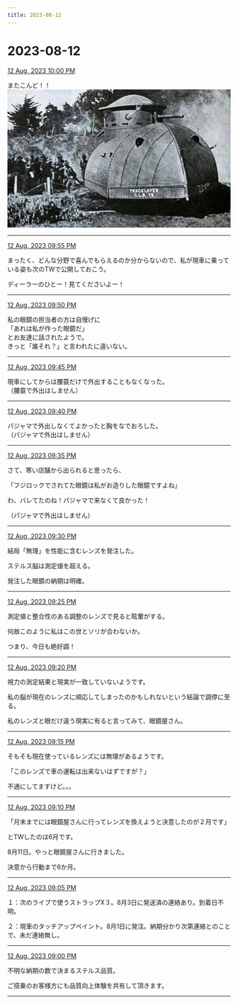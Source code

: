 ```yaml
---
title: 2023-08-12
---
```

# 2023-08-12

[12 Aug, 2023 10:00 PM](https://twitter.com/hirasawa/status/1690347406318067713#m)

またこんど！！
![image](images/2023-08-12-1-0.png)

---

[12 Aug, 2023 09:55 PM](https://twitter.com/hirasawa/status/1690346142750703616#m)

まったく、どんな分野で喜んでもらえるのか分からないので、私が現車に乗っている姿も次のTWで公開しておこう。  
  
ディーラーのひとー！見てくださいよー！

---

[12 Aug, 2023 09:50 PM](https://twitter.com/hirasawa/status/1690344884526538754#m)

私の眼鏡の担当者の方は自慢げに  
「あれは私が作った眼鏡だ」  
とお友達に話されたようで。  
きっと「誰それ？」と言われたに違いない。

---

[12 Aug, 2023 09:45 PM](https://twitter.com/hirasawa/status/1690343626277265408#m)

現車にしてからは腰蓑だけで外出することもなくなった。  
（腰蓑で外出はしません）

---

[12 Aug, 2023 09:40 PM](https://twitter.com/hirasawa/status/1690342367885443072#m)

パジャマで外出しなくてよかったと胸をなでおろした。  
（パジャマで外出はしません）

---

[12 Aug, 2023 09:35 PM](https://twitter.com/hirasawa/status/1690341109820801024#m)

さて、寒い店舗から出られると思ったら、  
  
「フジロックでされてた眼鏡は私がお造りした眼鏡ですよね」  
  
わ、バレてたのね！パジャマで来なくて良かった！  
  
（パジャマで外出はしません）

---

[12 Aug, 2023 09:30 PM](https://twitter.com/hirasawa/status/1690339853450215429#m)

結局「無理」を性能に含むレンズを発注した。  
  
ステルス脳は測定値を超える。  
  
発注した眼鏡の納期は明確。

---

[12 Aug, 2023 09:25 PM](https://twitter.com/hirasawa/status/1690338593342996480#m)

測定値と整合性のある調整のレンズで見ると眩暈がする。  
  
何故このように私はこの世とソリが合わないか。  
  
つまり、今日も絶好調！

---

[12 Aug, 2023 09:20 PM](https://twitter.com/hirasawa/status/1690337334699626498#m)

視力の測定結果と現実が一致していないようです。  
  
私の脳が現在のレンズに順応してしまったのかもしれないという結論で調停に至る。  
  
私のレンズと眼だけ違う現実に有ると言ってみて、眼鏡屋さん。

---

[12 Aug, 2023 09:15 PM](https://twitter.com/hirasawa/status/1690336076593033217#m)

そもそも現在使っているレンズには無理があるようです。  
  
「このレンズで車の運転は出来ないはずですが？」  
  
不通にしてますけど。。。

---

[12 Aug, 2023 09:10 PM](https://twitter.com/hirasawa/status/1690334818079256578#m)

「月末までには眼鏡屋さんに行ってレンズを換えようと決意したのが２月です」  
  
とTWしたのは6月です。  
  
8月11日。やっと眼鏡屋さんに行きました。  
  
決意から行動まで6か月。

---

[12 Aug, 2023 09:05 PM](https://twitter.com/hirasawa/status/1690333560329367552#m)

１：次のライブで使うストラップX３。8月3日に発送済の連絡あり。到着日不明。  
  
２：現車のタッチアップペイント。8月1日に発注。納期分かり次第連絡とのことで、未だ連絡無し。

---

[12 Aug, 2023 09:00 PM](https://twitter.com/hirasawa/status/1690332304009289729#m)

不明な納期の数で決まるステルス品質。  
  
ご搭乗のお客様方にも品質向上体験を共有して頂きます。

---

